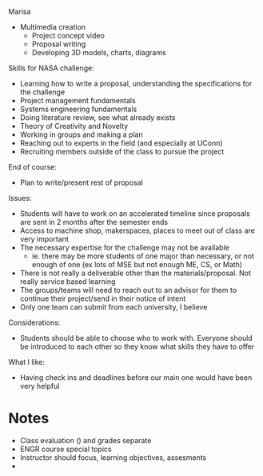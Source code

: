 Marisa

- Multimedia creation
	- Project concept video
	- Proposal writing 
	- Developing 3D models, charts, diagrams

Skills for NASA challenge:
- Learning how to write a proposal, understanding the specifications for the challenge
- Project management fundamentals
- Systems engineering fundamentals
- Doing literature review, see what already exists
- Theory of Creativity and Novelty
- Working in groups and making a plan
- Reaching out to experts in the field (and especially at UConn)
- Recruiting members outside of the class to pursue the project

End of course:
- Plan to write/present rest of proposal

Issues:
- Students will have to work on an accelerated timeline since proposals are sent in 2 months after the semester ends
- Access to machine shop, makerspaces, places to meet out of class are very important
- The necessary expertise for the challenge may not be available
	- ie. there may be more students of one major than necessary, or not enough of one (ex lots of MSE but not enough ME, CS, or Math)
- There is not really a deliverable other than the materials/proposal. Not really service based learning
- The groups/teams will need to reach out to an advisor for them to continue their project/send in their notice of intent
- Only one team can submit from each university, I believe

Considerations:
- Students should be able to choose who to work with. Everyone should be introduced to each other so they know what skills they have to offer

What I like:
- Having check ins and deadlines before our main one would have been very helpful

# Notes
- Class evaluation () and grades separate
- ENGR course special topics
- Instructor should focus, learning objectives, assesments 
- 